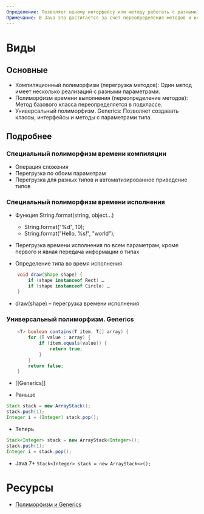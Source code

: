 ```yaml
---
Определение: Позволяет одному интерфейсу или методу работать с разными типами объектов.
Примечание: В Java это достигается за счет переопределения методов и использования интерфейсов или абстрактных классов.
---
```

# Виды

## Основные

- Компиляционный полиморфизм (перегрузка методов): Один метод имеет несколько реализаций с разными параметрами.
- Полиморфизм времени выполнения (переопределение методов): Метод базового класса переопределяется в подклассе.
- Универсальный полиморфизм. Generics: Позволяет создавать классы, интерфейсы и методы с параметрами типа.

## Подробнее
### Специальный полиморфизм времени компиляции

- Операция сложения
- Перегрузка по обоим параметрам
- Перегрузка для разных типов и автоматизированное приведение типов
### Специальный полиморфизм времени исполнения

- Функция String.format(string, object...)
	- String.format("%d", 10);
	- String.format("Hello, %s!", "world");
- Перегрузка времени исполнения по всем параметрам, кроме первого и явная передача информации о типах

- Определение типа во время исполнения

```java
    void draw(Shape shape) {
        if (shape instanceof Rect) …
        if (shape instanceof Circle) …
    }
```
        
- draw(shape) – перегрузка времени исполнения
### Универсальный полиморфизм. Generics

```java
    <T> boolean contains(T item, T[] array) {
        for (T value : array) {
            if (item.equals(value)) {
                return true;
            }
	    }
        return false;
    }
```
        
- [[Generics]]

- Раньше
```java
Stack stack = new ArrayStack();
stack.push(1);
Integer i = (Integer) stack.pop();
```
- Теперь
```java
Stack<Integer> stack = new ArrayStack<Integer>();
stack.push(1);
Integer i = stack.pop();
```
- Java 7+ `Stack<Integer> stack = new ArrayStack<>();`

# Ресурсы

- [Полиморфизм и Generics](https://www.kgeorgiy.info/courses/paradigms/slides/generics.xhtml#(31))